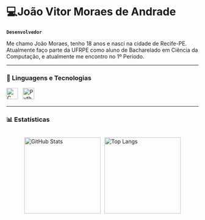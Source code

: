 
#  💻João Vitor Moraes de Andrade

**`Desenvolvedor`**

Me chamo João Moraes, tenho 18 anos e nasci na cidade de Recife-PE. Atualmente faço parte da UFRPE como aluno de Bacharelado em Ciência da Computação, e atualmente me encontro no 1º Período.



---

### 🤖 Linguagens e Tecnologias

<img 
    align="left" 
    alt="C"
    title="C" 
    width="30px" 
    style="padding-right: 10px;" 
    src="https://avatars.githubusercontent.com/u/25699522?s=200&v=4" 
/>
<img 
    align="left" 
    alt="Python"
    title="Python" 
    width="30px" 
    style="padding-right: 10px;" 
    src="https://upload.wikimedia.org/wikipedia/commons/thumb/c/c3/Python-logo-notext.svg/1200px-Python-logo-notext.svg.png" 
/>

<br/>
<br/>

<hr/>

### 📊 Estatísticas

<div style="display: flex; justify-content: center; gap: 10px; flex-wrap: wrap;">
  
  <img 
    alt="GitHub Stats" 
    height="200"
    src="https://github-readme-stats.vercel.app/api?username=joao-vmoraes&show_icons=true&theme=dark&include_all_commits=true&locale=pt-br" 
  />

  <img 
    alt="Top Langs" 
    height="200"
    src="https://github-readme-stats.vercel.app/api/top-langs/?username=joao-vmoraes&theme=dark&layout=compact&custom_title=Tecnologias&langs_count=9" 
  />

</div>


<br/><br/><br/><br/><br/><br/><br/><br/><br/><br/>


